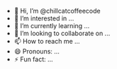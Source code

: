 - 👋 Hi, I’m @chillcatcoffeecode
- 👀 I’m interested in ...
- 🌱 I’m currently learning ...
- 💞️ I’m looking to collaborate on ...
- 📫 How to reach me ...
- 😄 Pronouns: ...
- ⚡ Fun fact: ...

<!---
chillcatcoffeecode/chillcatcoffeecode is a ✨ special ✨ repository because its `README.md` (this file) appears on your GitHub profile.
You can click the Preview link to take a look at your changes.
--->
